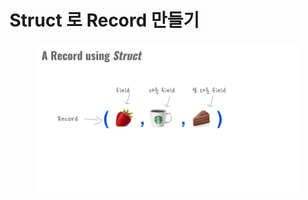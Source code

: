 # Struct 로 Record 만들기

<figure><img src="../../.gitbook/assets/(공유완료-수정금지) EP02 - Array and Struct (12).png" alt=""><figcaption></figcaption></figure>
